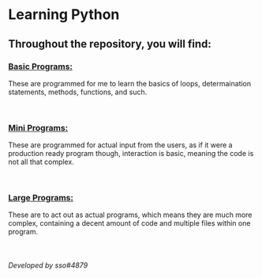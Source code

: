 
# Learning Python

## Throughout the repository, you will find:

### [Basic Programs:](https://github.com/ssoq/learning-python)

These are programmed for me to learn the basics of loops, determaination statements, methods, functions, and such.

<br>

### [Mini Programs:](https://github.com/ssoq/learning-python/tree/main/programs)

These are programmed for actual input from the users, as if it were a production ready program though, interaction is basic, meaning the code is not all that complex.

<br>

### [Large Programs:](https://github.com/ssoq/learning-python/tree/main/applications)

These are to act out as actual programs, which means they are much more complex, containing a decent amount of code and multiple files within one program.

<br>

###### Developed by sso#4879